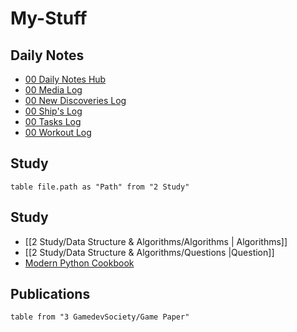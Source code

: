 # My-Stuff

## Daily Notes
- [00 Daily Notes Hub](app://obsidian.md/1%20Daily/00%20Daily%20Notes%20Hub.md)
- [00 Media Log](app://obsidian.md/1%20Daily/00%20Media%20Log.md)
- [00 New Discoveries Log](app://obsidian.md/1%20Daily/00%20New%20Discoveries%20Log.md)
- [00 Ship's Log](app://obsidian.md/1%20Daily/00%20Ship's%20Log.md)
- [00 Tasks Log](app://obsidian.md/1%20Daily/00%20Tasks%20Log.md)
- [00 Workout Log](app://obsidian.md/1%20Daily/00%20Workout%20Log.md)

## Study

```dataview
table file.path as "Path" from "2 Study"
```

## Study

- [[2 Study/Data Structure & Algorithms/Algorithms | Algorithms]]
- [[2 Study/Data Structure & Algorithms/Questions |Question]]
- [Modern Python Cookbook](app://obsidian.md/2%20Study/Books/Modern%20Python%20%20Cookbook.md)

## Publications

```dataview
table from "3 GamedevSociety/Game Paper"
```
